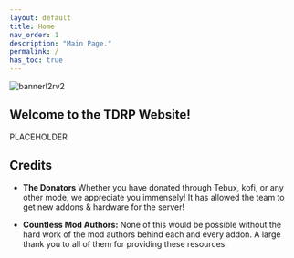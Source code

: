 ```yaml
---
layout: default
title: Home
nav_order: 1
description: "Main Page."
permalink: /
has_toc: true
---
```


![bannerl2rv2](![TDRPBanner](https://raw.githubusercontent.com/McTiddies4Lunch/McTiddies4Lunch.github.io/main/assets/tdrpbanner.png))


## Welcome to the TDRP Website!
PLACEHOLDER



















## Credits


- **The Donators**
Whether you have donated through Tebux, kofi, or any other mode, we appreciate you immensely! It has allowed the team to get new addons & hardware for the server!

- **Countless Mod Authors:** None of this would be possible without the hard work of the mod authors behind each and every addon. A large thank you to all of them for providing these resources.



